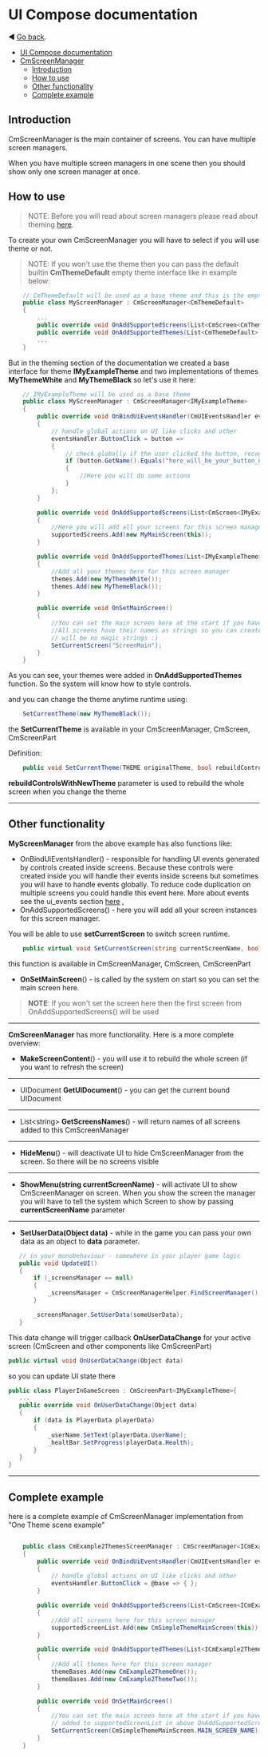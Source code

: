 ﻿# UI Compose documentation

:arrow_backward: [Go back](README.md).

<!-- TOC -->

* [UI Compose documentation](#ui-compose-documentation)
* [CmScreenManager](#cmscreenmanager)
	* [Introduction](#introduction)
	* [How to use](#how-to-use)
	* [Other functionality](#other-functionality)
	* [Complete example](#complete-example)

<!-- TOC -->

## Introduction

CmScreenManager is the main container of screens. You can have multiple screen managers.

When you have multiple screen managers in one scene then you should show only one screen manager at once.

## How to use

> NOTE: Before you will read about screen managers please read about theming [here](theming.md).

To create your own CmScreenManager you will have to select if you will use theme or not.

> NOTE: If you won't use the theme then you can pass the default builtin **CmThemeDefault** empty theme interface like in
> example below:

```csharp
    // CmThemeDefault will be used as a base theme and this is the empty theme for filling purposes
    public class MyScreenManager : CmScreenManager<CmThemeDefault>
    {
        ...
        public override void OnAddSupportedScreens(List<CmScreen<CmThemeDefault>> supportedScreenList) {}
        public override void OnAddSupportedThemes(List<CmThemeDefault> supportedThemes) {}
        ...
    }
```

But in the theming section of the documentation we created a base interface for theme **IMyExampleTheme** and two
implementations of themes **MyThemeWhite** and **MyThemeBlack** so let's use it here:

```csharp
    // IMyExampleTheme will be used as a base theme
    public class MyScreenManager : CmScreenManager<IMyExampleTheme>
    {
        public override void OnBindUiEventsHandler(CmUIEventsHandler eventsHandler)
        {
            // handle global actions on UI like clicks and other
            eventsHandler.ButtonClick = button =>
            {
                // check globally if the user clicked the button, recognize the button by its name
                if (button.GetName().Equals("here_will_be_your_button_name_to_check_for"))
                {
                    //Here you will do some actions
                }
            };
        }

        public override void OnAddSupportedScreens(List<CmScreen<IMyExampleTheme>> supportedScreens)
        {
            //Here you will add all your screens for this screen manager, and you will be able to change screen runtime
            supportedScreens.Add(new MyMainScreen(this));
        }

        public override void OnAddSupportedThemes(List<IMyExampleTheme> theme)
        {
            //Add all your themes here for this screen manager
            themes.Add(new MyThemeWhite());
            themes.Add(new MyThemeBlack());
        }

        public override void OnSetMainScreen()
        {
            //You can set the main screen here at the start if you have multiple screens. by default main screen is the first Screen
            //All screens have their names as strings so you can create your screens as ENUM names and pass it here so there
            // will be no magic strings :)
            SetCurrentScreen("ScreenMain");
        }
    }
```

As you can see, your themes were added in **OnAddSupportedThemes** function. So the system will know how to style
controls.

and you can change the theme anytime runtime using:

```csharp
    SetCurrentTheme(new MyThemeBlack());
```

the **SetCurrentTheme** is available in your CmScreenManager, CmScreen, CmScreenPart

Definition:

```csharp
    public void SetCurrentTheme(THEME originalTheme, bool rebuildControlsWithNewTheme = false)
```

**rebuildControlsWithNewTheme** parameter is used to rebuild the whole screen when you change the theme

---

## Other functionality

**MyScreenManager** from the above example has also functions like:

- OnBindUiEventsHandler() - responsible for handling UI events generated by controls created inside screens. Because
  these controls were created inside you will handle their events inside screens but sometimes you will have to handle
  events globally. To reduce code duplication on multiple screens you could handle this event here. More about events
  see the ui_events section [here](ui_events.md) ,
- OnAddSupportedScreens() - here you will add all your screen instances for this screen manager.

You will be able to use **setCurrentScreen** to switch screen runtime.

```csharp
    public virtual void SetCurrentScreen(string currentScreenName, bool makeContent = true)
```

this function is available in CmScreenManager, CmScreen, CmScreenPart

- **OnSetMainScreen**() - is called by the system on start so you can set the main screen here.

> **NOTE**: If you won't set the screen here then the first screen from OnAddSupportedScreens() will be used

---
**CmScreenManager** has more functionality. Here is a more complete overview:

- **MakeScreenContent**() - you will use it to rebuild the whole screen (if you want to refresh the screen)

---

- UIDocument **GetUIDocument**() - you can get the current bound UIDocument

---

- List\<string\> **GetScreensNames**() - will return names of all screens added to this CmScreenManager

---

- **HideMenu**() - will deactivate UI to hide CmScreenManager from the screen. So there will be no screens visible

---

- **ShowMenu(string currentScreenName)** - will activate UI to show CmScreenManager on screen. When you show the screen
  the manager you will have to tell the system which Screen to show by passing **currentScreenName** parameter

---

- **SetUserData(Object data)** - while in the game you can pass your own data as an object to **data** parameter.

```csharp
   // in your monobehaviour - somewhere in your player game logic
   public void UpdateUI()
   {
       if (_screensManager == null)
       {
           _screensManager = CmScreenManagerHelper.FindScreenManager();
       }

       _screensManager.SetUserData(someUserData);
   }
```

This data change will trigger callback **OnUserDataChange** for your active screen (CmScreen and other components like
CmScreenPart)

```csharp
public virtual void OnUserDataChange(Object data)
```

so you can update UI state there

```csharp
public class PlayerInGameScreen : CmScreenPart<IMyExampleTheme>{
   ...
   public override void OnUserDataChange(Object data)
   {
       if (data is PlayerData playerData)
       {
           _userName.SetText(playerData.UserName);
           _healtBar.SetProgress(playerData.Health);
       }
   }
}
```

---

## Complete example

here is a complete example of CmScreenManager implementation from "One Theme scene example"

```csharp

    public class CmExample2ThemesScreenManager : CmScreenManager<ICmExample2ThemesBase>
    {
        public override void OnBindUiEventsHandler(CmUIEventsHandler eventsHandler)
        {
            // handle global actions on UI like clicks and other
            eventsHandler.ButtonClick = @base => { };
        }

        public override void OnAddSupportedScreens(List<CmScreen<ICmExample2ThemesBase>> supportedScreenList)
        {
            //Add all screens here for this screen manager
            supportedScreenList.Add(new CmSimpleThemeMainScreen(this));
        }

        public override void OnAddSupportedThemes(List<ICmExample2ThemesBase> themeBases)
        {
            //Add all themes here for this screen manager
            themeBases.Add(new CmExample2ThemeOne());
            themeBases.Add(new CmExample2ThemeTwo());
        }

        public override void OnSetMainScreen()
        {
            //You can set the main screen here at the start if you have multiple screens. by default main screen is the first Screen
            // added to supportedScreenList in above OnAddSupportedScreens(..) function
            SetCurrentScreen(CmSimpleThemeMainScreen.MAIN_SCREEN_NAME);
        }
    }
```
